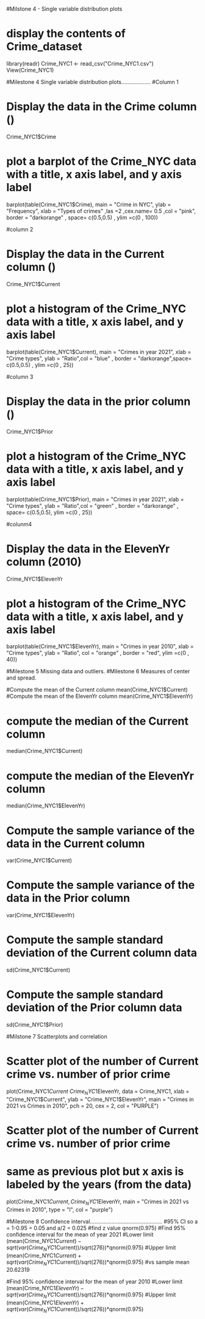 #Milstone 4 - Single variable distribution plots


# display the contents of Crime_dataset
library(readr)
Crime_NYC1 <- read_csv("Crime_NYC1.csv")
View(Crime_NYC1)

#Milestone 4 Single variable distribution plots...................
#Column 1
# Display the data in the Crime column ()
Crime_NYC1$Crime

# plot a barplot of the Crime_NYC data with a title, x axis label, and y axis label
barplot(table(Crime_NYC1$Crime), main  = "Crime in NYC", ylab = "Frequency", xlab = "Types of crimes" ,las =2 ,cex.name= 0.5 ,col = "pink",  border = "darkorange" , space= c(0.5,0.5) , ylim =c(0 , 100))

#column 2
# Display the data in the Current column ()
Crime_NYC1$Current

# plot a histogram of the Crime_NYC data with a title, x axis label, and y axis label
barplot(table(Crime_NYC1$Current), main = "Crimes in year 2021", xlab = "Crime types", ylab = "Ratio",col = "blue"  , border = "darkorange",space= c(0.5,0.5) , ylim =c(0 , 25))
 
#column 3
# Display the data in the prior column ()
Crime_NYC1$Prior

# plot a histogram of the Crime_NYC data with a title, x axis label, and y axis label
barplot(table(Crime_NYC1$Prior), main = "Crimes in year 2021", xlab = "Crime types", ylab = "Ratio",col = "green"  , border = "darkorange" , space= c(0.5,0.5), ylim =c(0 , 25))


#colunm4
# Display the data in the ElevenYr column (2010)
Crime_NYC1$ElevenYr

# plot a histogram of the Crime_NYC data with a title, x axis label, and y axis label
barplot(table(Crime_NYC1$ElevenYr), main = "Crimes in year 2010", xlab = "Crime types", ylab = "Ratio", col = "orange"  , border = "red", ylim =c(0 , 40))

#Milestone 5 Missing data and outliers.
#Milestone 6 Measures of center and spread.

#Compute the mean of the Current column
mean(Crime_NYC1$Current)
#Compute the mean of the ElevenYr column
mean(Crime_NYC1$ElevenYr)

# compute the median of the Current column
median(Crime_NYC1$Current)
# compute the median of the ElevenYr column
median(Crime_NYC1$ElevenYr)

# Compute the sample variance of the data in the Current column
var(Crime_NYC1$Current)
# Compute the sample variance of the data in the Prior column
var(Crime_NYC1$ElevenYr)

# Compute the sample standard deviation of the Current column data
sd(Crime_NYC1$Current)
# Compute the sample standard deviation of the Prior column data
sd(Crime_NYC1$Prior)

#Milstone 7 Scatterplots and correlation
# Scatter plot of the number of Current crime vs. number of prior crime
plot(Crime_NYC1$Current ~ Crime_NYC1$ElevenYr, data = Crime_NYC1,
     xlab = "Crime_NYC1$Current",
     ylab = "Crime_NYC1$ElevenYr",
     main = "Crimes in 2021 vs Crimes in 2010",
     pch  = 20,
     cex  = 2,
     col  = "PURPLE")

# Scatter plot of the number of Current crime vs. number of prior crime 
# same as previous plot but x axis is labeled by the years (from the data)
plot(Crime_NYC1$Current, Crime_NYC1$ElevenYr,  main = "Crimes in 2021 vs Crimes in 2010", type = "l", col = "purple")

#Milestone 8 Confidence interval...............................................
#95% CI so a = 1-0.95 = 0.05 and a/2 = 0.025
#find z value
qnorm(0.975)
#Find 95% confidence interval for the mean of year 2021
#Lower limit
(mean(Crime_NYC1$Current)-sqrt(var(Crime_NYC1$Current))/sqrt(276))*qnorm(0.975)
#Upper limit
(mean(Crime_NYC1$Current)+sqrt(var(Crime_NYC1$Current))/sqrt(276))*qnorm(0.975)
#vs sample mean 20.62319

#Find 95% confidence interval for the mean of year 2010
#Lower limit
(mean(Crime_NYC1$ElevenYr)-sqrt(var(Crime_NYC1$Current))/sqrt(276))*qnorm(0.975)
#Upper limit
(mean(Crime_NYC1$ElevenYr)+sqrt(var(Crime_NYC1$Current))/sqrt(276))*qnorm(0.975)


